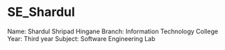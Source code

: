 # SE_Shardul
Name: Shardul Shripad Hingane
Branch: Information Technology
College Year: Third year
Subject: Software Engineering Lab

